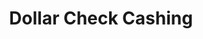 ---
title: Dollar Check Cashing
slug: dollar-check-cashing
updated-on: '2024-05-30T13:44:31.749Z'
created-on: '2024-05-30T13:41:46.671Z'
published-on: '2024-05-30T13:54:32.469Z'
f_city-state-2:
- cms/city/riverside-ca.md
- cms/city/carrollton-tx.md
- cms/city/irving-tx.md
f_locations:
- cms/payday-loan/dollar-check-cashing-16032.md
- cms/payday-loan/dollar-check-cashing-16033.md
- cms/payday-loan/dollar-check-cashing-16034.md
- cms/payday-loan/dollar-check-cashing-16035.md
- cms/payday-loan/dollar-check-cashing-16036.md
- cms/payday-loan/dollar-check-cashing-16037.md
- cms/payday-loan/dollar-check-cashing-16038.md
- cms/payday-loan/dollar-check-cashing-16039.md
f_states:
- cms/state/california.md
- cms/state/texas.md
layout: '[company].html'
tags: company
---